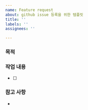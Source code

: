 ```yaml
---
name: Feature request
about: github issue 등록을 위한 템플릿
title: ''
labels: ''
assignees: ''

---
```


### 목적
>
### 작업 내용
- [ ]
### 참고 사항
-
